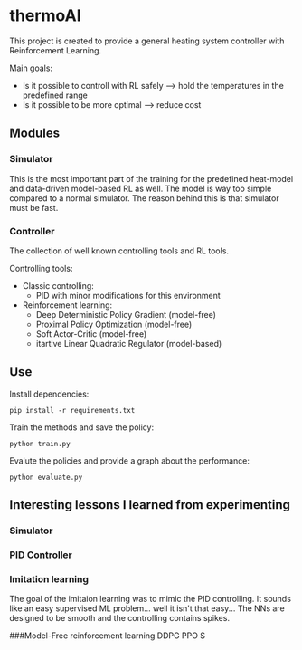 # thermoAI

This project is created to provide a general heating system controller with Reinforcement Learning. 

Main goals:
* Is it possible to controll with RL safely --> hold the temperatures in the predefined range
* Is it possible to be more optimal --> reduce cost

## Modules
### Simulator
This is the most important part of the training for the predefined heat-model and data-driven model-based RL as well. The model is way too simple compared to a normal simulator. The reason behind this is that simulator must be fast. 
### Controller
The collection of well known controlling tools and RL tools.

Controlling tools:
* Classic controlling: 
    * PID with minor modifications for this environment
* Reinforcement learning:
    * Deep Deterministic Policy Gradient (model-free)
    * Proximal Policy Optimization (model-free)
    * Soft Actor-Critic (model-free)
    * itartive Linear Quadratic Regulator (model-based)

## Use
Install dependencies:

```pip install -r requirements.txt```

Train the methods and save the policy:

```python train.py```

Evalute the policies and provide a graph about the performance:

```python evaluate.py```

## Interesting lessons I learned from experimenting

### Simulator

### PID Controller

### Imitation learning
The goal of the imitaion learning was to mimic the PID controlling. It sounds like an easy supervised ML problem... well it isn't that easy...
The NNs are designed to be smooth and the controlling contains spikes.

###Model-Free reinforcement learning
DDPG
PPO
S


